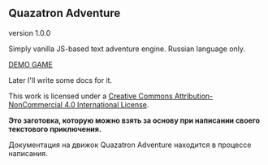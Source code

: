 ## Quazatron Adventure

version 1.0.0

Simply vanilla JS-based text adventure engine.
Russian language only.

[DEMO GAME](https://eidolonzx.github.io/quazatron-adventure/)

Later I'll write some docs for it.

This work is licensed under a [Creative Commons Attribution-NonCommercial 4.0 International License](http://creativecommons.org/licenses/by-nc/4.0/).

**Это заготовка, которую можно взять за основу при написании своего текстового приключения.**

Документация на движок Quazatron Adventure находится в процессе написания.
